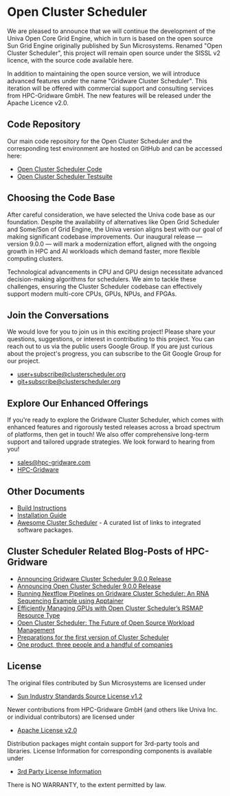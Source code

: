 # Open Cluster Scheduler

We are pleased to announce that we will continue the development of the Univa Open Core Grid Engine, which in
turn is based on the open source Sun Grid Engine originally published by Sun Microsystems. Renamed
"Open Cluster Scheduler", this project will remain open source under the SISSL v2 licence, with the source code
available here.

In addition to maintaining the open source version, we will introduce advanced features under the name
"Gridware Cluster Scheduler". This iteration will be offered with commercial support and consulting services from
HPC-Gridware GmbH. The new features will be released under the Apache Licence v2.0.

## Code Repository

Our main code repository for the Open Cluster Scheduler and the corresponding test environment are hosted on GitHub and can be accessed here:

- [Open Cluster Scheduler Code](https://github.com/hpc-gridware/clusterscheduler)
- [Open Cluster Scheduler Testsuite](https://github.com/hpc-gridware/testsuite)

## Choosing the Code Base

After careful consideration, we have selected the Univa code base as our foundation. Despite the availability of
alternatives like Open Grid Scheduler and Some/Son of Grid Engine, the Univa version aligns best with our goal of
making significant codebase improvements. Our inaugural release — version 9.0.0 — will mark a modernization effort,
aligned with the ongoing growth in HPC and AI workloads which demand faster, more flexible computing clusters.

Technological advancements in CPU and GPU design necessitate advanced decision-making algorithms for schedulers.
We aim to tackle these challenges, ensuring the Cluster Scheduler codebase can effectively support modern
multi-core CPUs, GPUs, NPUs, and FPGAs.

## Join the Conversations

We would love for you to join us in this exciting project! Please share your questions, suggestions, or interest in
contributing to this project. You can reach out to us via the public users Google Group. If you are just curious about
the project's progress, you can subscribe to the Git Google Group for our project.

- user+subscribe@clusterscheduler.org
- git+subscribe@clusterscheduler.org

## Explore Our Enhanced Offerings

If you're ready to explore the Gridware Cluster Scheduler, which comes with enhanced features and rigorously tested releases across a broad spectrum of platforms, then get in touch! We also offer comprehensive long-term support and tailored upgrade strategies. We look forward to hearing from you!

- sales@hpc-gridware.com
- [HPC-Gridware](https://www.hpc-gridware.com/)

## Other Documents

- [Build Instructions](https://github.com/hpc-gridware/clusterscheduler/blob/master/doc/markdown/manual/development-guide/01_prepare_dev_env.md)
- [Installation Guide](https://github.com/hpc-gridware/clusterscheduler/blob/master/doc/markdown/manual/installation-guide/01_planning_the_installation.md)
- [Awesome Cluster Scheduler](https://github.com/hpc-gridware/awesome-clusterscheduler) - A curated list of links to integrated software packages.

## Cluster Scheduler Related Blog-Posts of HPC-Gridware

- [Announcing Gridware Cluster Scheduler 9.0.0 Release](https://www.hpc-gridware.com/announcing-gridware-cluster-scheduler-9-0-0-release/)
- [Announcing Open Cluster Scheduler 9.0.0 Release](https://www.hpc-gridware.com/announcing-open-cluster-scheduler-9-0-0-release/)
- [Running Nextflow Pipelines on Gridware Cluster Scheduler: An RNA Sequencing Example using Apptainer](https://www.hpc-gridware.com/running-nextflow-pipelines-on-gridware-cluster-scheduler-an-rna-sequencing-example-using-apptainer/)
- [Efficiently Managing GPUs with Open Cluster Scheduler’s RSMAP Resource Type](https://www.hpc-gridware.com/efficiently-managing-gpus-with-open-cluster-schedulers-rsmap-resource-type/)
- [Open Cluster Scheduler: The Future of Open Source Workload Management](https://www.hpc-gridware.com/announcing-open-cluster-scheduler-next-generation-open-source-workload-management/)
- [Preparations for the first version of Cluster Scheduler](https://www.hpc-gridware.com/preparations-for-the-first-version-of-cluster-scheduler/)
- [One product, three people and a handful of companies](https://www.hpc-gridware.com/one-product-three-people-and-a-handful-of-companies/)

## License

The original files contributed by Sun Microsystems are licensed under

- [Sun Industry Standards Source License v1.2](https://github.com/hpc-gridware/clusterscheduler/blob/master/License_SISSL_v1-2.txt)

Newer contributions from HPC-Gridware GmbH (and others like Univa Inc. or individual contributors) are licensed under

- [Apache License v2.0](https://github.com/hpc-gridware/clusterscheduler/blob/master/License_APACHE_v2-0.txt)

Distribution packages might contain support for 3rd-party tools and libraries. License Information for corresponding
components is available under

- [3rd Party License Information](https://github.com/hpc-gridware/clusterscheduler/blob/master/source/dist/3rd_party/3rd_party_licscopyrights.md)

There is NO WARRANTY, to the extent permitted by law.
